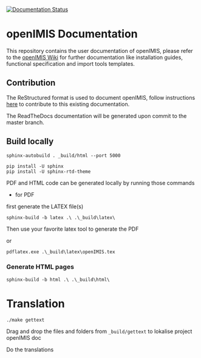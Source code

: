 [![Documentation Status](https://readthedocs.org/projects/openimis/badge/?version=latest)](https://openimis.readthedocs.io/en/latest/?badge=latest)

# openIMIS Documentation

This repository contains the user documentation of openIMIS, please refer to the [openIMIS Wiki](https://openimis.org/wiki) for further documentation like installation guides, functional specification and import tools templates.

## Contribution

The ReStructured format is used to document openIMIS, follow instructions
[here](http://www.sphinx-doc.org/en/master/usage/restructuredtext/basics.html)
to contribute to this existing documentation.

The ReadTheDocs documentation will be generated upon commit to the master branch.

## Build locally

```
sphinx-autobuild . _build/html --port 5000
```

```
pip install -U sphinx
pip install -U sphinx-rtd-theme
```

PDF and HTML code can be generated locally by running those commands

* for PDF

first generate the LATEX file(s)
```
sphinx-build -b latex .\ .\_build\latex\
```


Then use your favorite latex tool to generate the PDF

or

```
pdflatex.exe .\_build\latex\openIMIS.tex
```

### Generate HTML pages

```
sphinx-build -b html .\ .\_build\html\
```

# Translation

```
./make gettext
```

Drag and drop the files and folders from `_build/gettext` to lokalise project openIMIS doc

Do the translations
